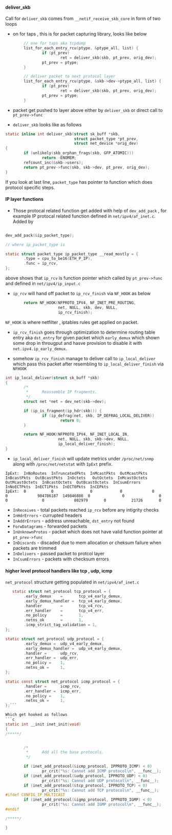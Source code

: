 
#### deliver_skb
Call for `deliver_skb` comes from `__netif_receive_skb_core` in form of two loops 
- on for taps , this is for packet capturing library, looks like below
```c
        // one for taps aka tcpdump
        list_for_each_entry_rcu(ptype, &ptype_all, list) {
                if (pt_prev)
                        ret = deliver_skb(skb, pt_prev, orig_dev);
                pt_prev = ptype;
        }

        // deliver packet to next protocol layer
        list_for_each_entry_rcu(ptype, &skb->dev->ptype_all, list) {
                if (pt_prev)
                        ret = deliver_skb(skb, pt_prev, orig_dev);
                pt_prev = ptype;
        }

```
- packet get pushed to layer above either by `deliver_skb` or direct call to `pt_prev->func`

- `deliver_skb` looks like as follows
```c
static inline int deliver_skb(struct sk_buff *skb,
                              struct packet_type *pt_prev,
                              struct net_device *orig_dev)
{
        if (unlikely(skb_orphan_frags(skb, GFP_ATOMIC)))
                return -ENOMEM;
        refcount_inc(&skb->users);
        return pt_prev->func(skb, skb->dev, pt_prev, orig_dev);
}
```
If you look at last line, `packet_type` has pointer to function which does protocol specific steps.


#### IP layer functions
- Those protocal related function get added with help of `dev_add_pack` , for example IP protocal related function defined in `net/ipv4/af_inet.c`. Added by

```c

dev_add_pack(&ip_packet_type);

// where ip_packet_type is

static struct packet_type ip_packet_type __read_mostly = {
        .type = cpu_to_be16(ETH_P_IP),
        .func = ip_rcv,
};

```
above shows that `ip_rcv` is function pointer which called by `pt_prev->func` and defined in `net/ipv4/ip_input.c`

- `ip_rcv` will hand off packet to `ip_rcv_finish` via `NF_HOOK` as below
```c
        return NF_HOOK(NFPROTO_IPV4, NF_INET_PRE_ROUTING,
                       net, NULL, skb, dev, NULL,
                       ip_rcv_finish);
```
`NF_HOOK` is where netfilter , iptables rules get applied on packet.

- `ip_rcv_finish` goes through optimization to determine routing table entry aka `dst_entry` for given packet which `early_demux` which shown some drop in througput and hasve provision to disable it with `net.ipv4.ip_early_demux`.

- somehow `ip_rcv_finish` manage to deliver call to `ip_local_deliver` which pass this packet after resembling to `ip_local_deliver_finish` via `NFHOOK`
```c
int ip_local_deliver(struct sk_buff *skb)
{
        /*
         *      Reassemble IP fragments.
         */
        struct net *net = dev_net(skb->dev);

        if (ip_is_fragment(ip_hdr(skb))) {
                if (ip_defrag(net, skb, IP_DEFRAG_LOCAL_DELIVER))
                        return 0;
        }

        return NF_HOOK(NFPROTO_IPV4, NF_INET_LOCAL_IN,
                       net, NULL, skb, skb->dev, NULL,
                       ip_local_deliver_finish);
}
```
- `ip_local_deliver_finish` will update metrics under `/proc/net/snmp` along with `/proc/net/netstat` with `IpExt` prefix.
```
IpExt:  InNoRoutes  InTruncatedPkts  InMcastPkts  OutMcastPkts  InBcastPkts  OutBcastPkts  InOctets   OutOctets  InMcastOctets  OutMcastOctets  InBcastOctets  OutBcastOctets  InCsumErrors  InNoECTPkts  InECT1Pkts  InECT0Pkts  InCEPkts
IpExt:  0           0                0            0             0            0             904786187  149846886  0              0               0              0               0             802979       0           21726       0
```

   - `InReceives` - total packets reached `ip_rcv` before any intigrity checks
   - `InHdrErrors` - currupted headers
   - `InAddrErrors` - address unreachable, `dst_entry` not found 
   - `ForwDatagrams` - forwarded packets
   - `InUnknownProtos` - packet which does not have valid function pointer at `pt_prev->func`
   - `InDiscards` - discaded due to mem allocation or cheksum failure when packets are trimmed
   - `InDelivers` - passed packet to protcol layer
   - `InCsumErrors` - packets with checksum errors
   
#### higher level protocol handlers like tcp , udp, icmp
   
`net_protocol` structure getting populated in `net/ipv4/af_inet.c`   
```c
   static struct net_protocol tcp_protocol = {
        .early_demux    =       tcp_v4_early_demux,
        .early_demux_handler =  tcp_v4_early_demux,
        .handler        =       tcp_v4_rcv,
        .err_handler    =       tcp_v4_err,
        .no_policy      =       1,
        .netns_ok       =       1,
        .icmp_strict_tag_validation = 1,
};

static struct net_protocol udp_protocol = {
        .early_demux =  udp_v4_early_demux,
        .early_demux_handler =  udp_v4_early_demux,
        .handler =      udp_rcv,
        .err_handler =  udp_err,
        .no_policy =    1,
        .netns_ok =     1,
};

static const struct net_protocol icmp_protocol = {
        .handler =      icmp_rcv,
        .err_handler =  icmp_err,
        .no_policy =    1,
        .netns_ok =     1,
};```

Which get hooked as follows
```c
static int __init inet_init(void)
{
/*****/


        /*
         *      Add all the base protocols.
         */

        if (inet_add_protocol(&icmp_protocol, IPPROTO_ICMP) < 0)
                pr_crit("%s: Cannot add ICMP protocol\n", __func__);
        if (inet_add_protocol(&udp_protocol, IPPROTO_UDP) < 0)
                pr_crit("%s: Cannot add UDP protocol\n", __func__);
        if (inet_add_protocol(&tcp_protocol, IPPROTO_TCP) < 0)
                pr_crit("%s: Cannot add TCP protocol\n", __func__);
#ifdef CONFIG_IP_MULTICAST
        if (inet_add_protocol(&igmp_protocol, IPPROTO_IGMP) < 0)
                pr_crit("%s: Cannot add IGMP protocol\n", __func__);
#endif

/*****/

}
```
